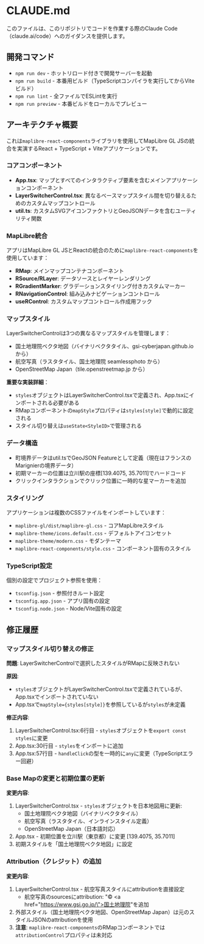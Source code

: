 # CLAUDE.md

このファイルは、このリポジトリでコードを作業する際のClaude Code（claude.ai/code）へのガイダンスを提供します。

## 開発コマンド

- `npm run dev` - ホットリロード付きで開発サーバーを起動
- `npm run build` - 本番用ビルド（TypeScriptコンパイラを実行してからViteビルド）
- `npm run lint` - 全ファイルでESLintを実行
- `npm run preview` - 本番ビルドをローカルでプレビュー

## アーキテクチャ概要

これは`maplibre-react-components`ライブラリを使用してMapLibre GL JSの統合を実演するReact + TypeScript + Viteアプリケーションです。

### コアコンポーネント

- **App.tsx**: マップとすべてのインタラクティブ要素を含むメインアプリケーションコンポーネント
- **LayerSwitcherControl.tsx**: 異なるベースマップスタイル間を切り替えるためのカスタムマップコントロール
- **util.ts**: カスタムSVGアイコンファクトリとGeoJSONデータを含むユーティリティ関数

### MapLibre統合

アプリはMapLibre GL JSとReactの統合のために`maplibre-react-components`を使用しています：

- **RMap**: メインマップコンテナコンポーネント
- **RSource/RLayer**: データソースとレイヤーレンダリング
- **RGradientMarker**: グラデーションスタイリング付きカスタムマーカー
- **RNavigationControl**: 組み込みナビゲーションコントロール
- **useRControl**: カスタムマップコントロール作成用フック

### マップスタイル

LayerSwitcherControlは3つの異なるマップスタイルを管理します：
- 国土地理院ベクタ地図（バイナリベクタタイル、gsi-cyberjapan.github.io から）
- 航空写真（ラスタタイル、国土地理院 seamlessphoto から）
- OpenStreetMap Japan（tile.openstreetmap.jp から）

**重要な実装詳細**：
- `styles`オブジェクトはLayerSwitcherControl.tsxで定義され、App.tsxにインポートされる必要がある
- RMapコンポーネントの`mapStyle`プロパティは`styles[style]`で動的に設定される
- スタイル切り替えは`useState<StyleID>`で管理される

### データ構造

- 町境界データはutil.tsでGeoJSON Feature<Polygon>として定義（現在はフランスのMarignierの境界データ）
- 初期マーカーの位置は立川駅の座標[139.4075, 35.7011]でハードコード
- クリックインタラクションでクリック位置に一時的な星マーカーを追加

### スタイリング

アプリケーションは複数のCSSファイルをインポートしています：
- `maplibre-gl/dist/maplibre-gl.css` - コアMapLibreスタイル
- `maplibre-theme/icons.default.css` - デフォルトアイコンセット
- `maplibre-theme/modern.css` - モダンテーマ
- `maplibre-react-components/style.css` - コンポーネント固有のスタイル

### TypeScript設定

個別の設定でプロジェクト参照を使用：
- `tsconfig.json` - 参照付きルート設定
- `tsconfig.app.json` - アプリ固有の設定
- `tsconfig.node.json` - Node/Vite固有の設定

## 修正履歴

### マップスタイル切り替えの修正
**問題**: LayerSwitcherControlで選択したスタイルがRMapに反映されない

**原因**:
- `styles`オブジェクトがLayerSwitcherControl.tsxで定義されているが、App.tsxでインポートされていない
- App.tsxで`mapStyle={styles[style]}`を参照しているが`styles`が未定義

**修正内容**:
1. LayerSwitcherControl.tsx:6行目 - `styles`オブジェクトを`export const styles`に変更
2. App.tsx:30行目 - `styles`をインポートに追加
3. App.tsx:57行目 - `handleClick`の型を一時的に`any`に変更（TypeScriptエラー回避）

### Base Mapの変更と初期位置の更新
**変更内容**:
1. LayerSwitcherControl.tsx - `styles`オブジェクトを日本地図用に更新:
   - 国土地理院ベクタ地図（バイナリベクタタイル）
   - 航空写真（ラスタタイル、インラインスタイル定義）
   - OpenStreetMap Japan（日本語対応）
2. App.tsx - 初期位置を立川駅（東京都）に変更 [139.4075, 35.7011]
3. 初期スタイルを「国土地理院ベクタ地図」に設定

### Attribution（クレジット）の追加
**変更内容**:
1. LayerSwitcherControl.tsx - 航空写真スタイルにattributionを直接設定
   - 航空写真のsourcesにattribution: "© <a href=\"https://www.gsi.go.jp/\">国土地理院</a>"を追加
2. 外部スタイル（国土地理院ベクタ地図、OpenStreetMap Japan）は元のスタイルJSONのattributionを使用
3. **注意**: `maplibre-react-components`のRMapコンポーネントでは`attributionControl`プロパティは未対応